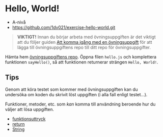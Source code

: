 # <i class="fa fa-laptop"></i> Hello, World!
<ul class="fa-ul fa-border exercise-info">
  <li><i class="fa-li fa fa-signal"></i>A-nivå</li>
  <li><i class="fa-li fa fa-github"></i><a href="https://github.com/1dv021/exercise-hello-world.git">https://github.com/1dv021/exercise-hello-world.git</a> </li>
</ul>

><i class="fa fa-warning"></i> __VIKTIGT!__ Innan du börjar arbeta med övningsuppgiften är det viktigt att du följer guiden [Att komma igång med en övningsuppgift](https://coursepress.gitbooks.io/1dv021/content/guider/att-komma-igang-med-en-ovningsuppgift/) för att lägga till övningsuppgiftens repo till ditt repo för övningsuppgifter.

Hämta hem [övningsuppgiftens repo](https://github.com/1dv021/exercise-hello-world.git). Öppna filen `hello.js` och komplettera funktionen `sayHello()`, så att funktionen returnerar strängen `Hello, World!`.

## <i class="fa fa-lightbulb-o"></i> Tips
Genom att köra testet som kommer med övningsuppgiften kan du undersöka om koden du skrivit löst uppgiften (i alla fall enligt testet...).

Funktioner, metoder, etc. som *kan* komma till användning beroende hur du väljer att lösa uppgiften.

- [funktionsuttryck](https://developer.mozilla.org/en-US/docs/Web/JavaScript/Reference/Operators/function)
- [return](https://developer.mozilla.org/en-US/docs/Web/JavaScript/Reference/Statements/return)
- [String](https://developer.mozilla.org/en-US/docs/Web/JavaScript/Reference/Global_Objects/String)
